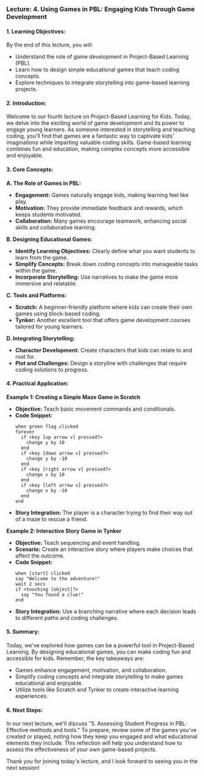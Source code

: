 ### Lecture: 4. Using Games in PBL: Engaging Kids Through Game Development

#### 1. Learning Objectives:
By the end of this lecture, you will:
- Understand the role of game development in Project-Based Learning (PBL).
- Learn how to design simple educational games that teach coding concepts.
- Explore techniques to integrate storytelling into game-based learning projects.

#### 2. Introduction:
Welcome to our fourth lecture on Project-Based Learning for Kids. Today, we delve into the exciting world of game development and its power to engage young learners. As someone interested in storytelling and teaching coding, you'll find that games are a fantastic way to captivate kids' imaginations while imparting valuable coding skills. Game-based learning combines fun and education, making complex concepts more accessible and enjoyable.

#### 3. Core Concepts:

**A. The Role of Games in PBL:**
- **Engagement:** Games naturally engage kids, making learning feel like play.
- **Motivation:** They provide immediate feedback and rewards, which keeps students motivated.
- **Collaboration:** Many games encourage teamwork, enhancing social skills and collaborative learning.

**B. Designing Educational Games:**
- **Identify Learning Objectives:** Clearly define what you want students to learn from the game.
- **Simplify Concepts:** Break down coding concepts into manageable tasks within the game.
- **Incorporate Storytelling:** Use narratives to make the game more immersive and relatable.

**C. Tools and Platforms:**
- **Scratch:** A beginner-friendly platform where kids can create their own games using block-based coding.
- **Tynker:** Another excellent tool that offers game development courses tailored for young learners.

**D. Integrating Storytelling:**
- **Character Development:** Create characters that kids can relate to and root for.
- **Plot and Challenges:** Design a storyline with challenges that require coding solutions to progress.

#### 4. Practical Application:

**Example 1: Creating a Simple Maze Game in Scratch**
- **Objective:** Teach basic movement commands and conditionals.
- **Code Snippet:**
  ```scratch
  when green flag clicked
  forever
    if <key [up arrow v] pressed?>
      change y by 10
    end
    if <key [down arrow v] pressed?>
      change y by -10
    end
    if <key [right arrow v] pressed?>
      change x by 10
    end
    if <key [left arrow v] pressed?>
      change x by -10
    end
  end
  ```
- **Story Integration:** The player is a character trying to find their way out of a maze to rescue a friend.

**Example 2: Interactive Story Game in Tynker**
- **Objective:** Teach sequencing and event handling.
- **Scenario:** Create an interactive story where players make choices that affect the outcome.
- **Code Snippet:**
  ```tynker
  when [start] clicked
  say "Welcome to the adventure!"
  wait 2 secs
  if <touching [object]?>
    say "You found a clue!"
  end
  ```
- **Story Integration:** Use a branching narrative where each decision leads to different paths and coding challenges.

#### 5. Summary:
Today, we've explored how games can be a powerful tool in Project-Based Learning. By designing educational games, you can make coding fun and accessible for kids. Remember, the key takeaways are:
- Games enhance engagement, motivation, and collaboration.
- Simplify coding concepts and integrate storytelling to make games educational and enjoyable.
- Utilize tools like Scratch and Tynker to create interactive learning experiences.

#### 6. Next Steps:
In our next lecture, we'll discuss "5. Assessing Student Progress in PBL: Effective methods and tools." To prepare, review some of the games you've created or played, noting how they keep you engaged and what educational elements they include. This reflection will help you understand how to assess the effectiveness of your own game-based projects.

Thank you for joining today's lecture, and I look forward to seeing you in the next session!